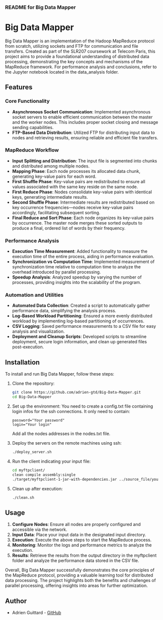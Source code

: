 ### README for Big Data Mapper

# Big Data Mapper

Big Data Mapper is an implementation of the Hadoop MapReduce protocol from scratch, utilizing sockets and FTP for communication and file transfers. Created as part of the SLR207 coursework at Telecom Paris, this project aims to provide a foundational understanding of distributed data processing, demonstrating the key concepts and mechanisms of the MapReduce framework. For performance analysis and conclusions, refer to the Jupyter notebook located in the data_analysis folder. 

## Features

### Core Functionality
- **Asynchronous Socket Communication**: Implemented asynchronous socket servers to enable efficient communication between the master and the worker nodes. This includes proper socket closing and message sending capabilities.
- **FTP-Based Data Distribution**: Utilized FTP for distributing input data to nodes and retrieving results, ensuring reliable and efficient file transfers.

### MapReduce Workflow

- **Input Splitting and Distribution**: The input file is segmented into chunks and distributed among multiple nodes.
- **Mapping Phase**: Each node processes its allocated data chunk, generating key-value pairs for each word.
- **First Shuffle Phase**: Key-value pairs are redistributed to ensure all values associated with the same key reside on the same node.
- **First Reduce Phase**: Nodes consolidate key-value pairs with identical keys, generating intermediate results.
- **Second Shuffle Phase**: Intermediate results are redistributed based on key occurrence frequencies—nodes receive key-value pairs accordingly, facilitating subsequent sorting.
- **Final Reduce and Sort Phase**: Each node organizes its key-value pairs by occurrence. The master node merges these sorted outputs to produce a final, ordered list of words by their frequency.

### Performance Analysis
- **Execution Time Measurement**: Added functionality to measure the execution time of the entire process, aiding in performance evaluation.
- **Synchronization vs Computation Time**: Implemented measurement of synchronization time relative to computation time to analyze the overhead introduced by parallel processing.
- **Speedup Analysis**: Analyzed speedup by varying the number of processes, providing insights into the scalability of the program.

### Automation and Utilities
- **Automated Data Collection**: Created a script to automatically gather performance data, simplifying the analysis process.
- **Log-Based Workload Partitioning**: Ensured a more evenly distributed workload by implementing log-based partitioning of occurrences.
- **CSV Logging**: Saved performance measurements to a CSV file for easy analysis and visualization.
- **Deployment and Cleanup Scripts**: Developed scripts to streamline deployment, secure login information, and clean up generated files post-execution.

## Installation

To install and run Big Data Mapper, follow these steps:

1. Clone the repository:
   ```sh
   git clone https://github.com/adrien-gtd/Big-Data-Mapper.git
   cd Big-Data-Mapper
   ```

2. Set up the environment:
   You need to create a config.txt file containing login infos for the ssh connections. It only need to contain:
   ```
   password="Your password"
   login="Your login"
   ```
   Add all the nodes addresses in the nodes.txt file.

4. Deploy the servers on the remote machines using ssh:
   ```sh
   ./deploy_server.sh
   ```

5. Run the client indicating your input file:
   ```sh
   cd myftpclient/
   clean compile assembly:single
   ./target/myftpclient-1-jar-with-dependencies.jar ../source_file/your_input > ../logs/client_logs.txt
   ```

6. Clean up after execution:
   ```sh
   ./clean.sh
   ```

## Usage

1. **Configure Nodes**: Ensure all nodes are properly configured and accessible via the network.
2. **Input Data**: Place your input data in the designated input directory.
3. **Execution**: Execute the above steps to start the MapReduce process.
4. **Monitoring**: Monitor the logs and performance metrics to analyze the execution.
5. **Results**: Retrieve the results from the output directory in the myftpclient folder and analyze the performance data stored in the CSV file.


Overall, Big Data Mapper successfully demonstrates the core principles of the MapReduce protocol, providing a valuable learning tool for distributed data processing. The project highlights both the benefits and challenges of parallel processing, offering insights into areas for further optimization.

## Author

- Adrien Guittard - [GitHub](https://github.com/adrien-gtd)
